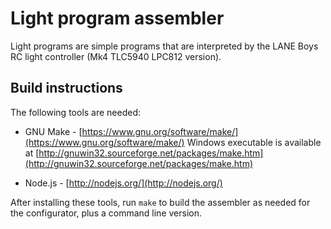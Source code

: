 # Light program assembler

Light programs are simple programs that are interpreted by the LANE Boys RC light controller (Mk4 TLC5940 LPC812 version).

## Build instructions

The following tools are needed:

- GNU Make - [https://www.gnu.org/software/make/](https://www.gnu.org/software/make/)
  Windows executable is available at [http://gnuwin32.sourceforge.net/packages/make.htm](http://gnuwin32.sourceforge.net/packages/make.htm)

- Node.js - [http://nodejs.org/](http://nodejs.org/)

After installing these tools, run ``make`` to build the assembler as needed for the configurator, plus a command line version.
